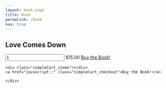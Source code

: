 ```yaml
---
layout: book-page
title: Book
permalink: /book
nav: true
---
```


<div id="book-container">
	<div id="book-wrapper">
		<div id="book">
		</div>
	</div>
    <div class="simpleCart_shelfItem">
          <h2 class="item_name vanish">Love Comes Down</h2>
            <input type="text" value="1" class="item_Quantity vanish">
          <span class="item_price vanish">$15.00</span>
          <a class="item_add" href="javascript:;">Buy the Book! </a>
    <style type="text/css">
    simpleCart.add({ 'name=Love Comes Down' , 'price=15.00' , 'quantity=1' });
    </style>


    <div class="simpleCart_items"></div>
    <a href="javascript:;" class="simpleCart_checkout">Buy the Book!</a> 

    </div>


</div>




